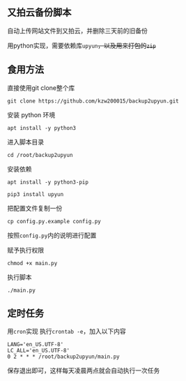 ## 又拍云备份脚本

自动上传网站文件到又拍云，并删除三天前的旧备份

用python实现，需要依赖库`upyun`~~，以及用来打包的`zip`~~

## 食用方法

直接使用git clone整个库

`git clone https://github.com/kzw200015/backup2upyun.git`

安装 python 环境

`apt install -y python3`

进入脚本目录

`cd /root/backup2upyun`

安装依赖

`apt install -y python3-pip`

`pip3 install upyun`

把配置文件复制一份

`cp config.py.example config.py`

按照`config.py`内的说明进行配置

赋予执行权限

`chmod +x main.py`

执行脚本

`./main.py`

## 定时任务
用`cron`实现
执行`crontab -e`，加入以下内容
```
LANG='en_US.UTF-8'
LC_ALL='en_US.UTF-8'
0 2 * * * /root/backup2upyun/main.py
```
保存退出即可，这样每天凌晨两点就会自动执行一次任务
